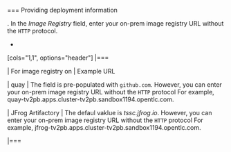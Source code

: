 === Providing deployment information

. In the *Image Registry* field, enter your on-prem image registry URL without the `HTTP` protocol. 

+
[cols="1,1", options="header"]
|===

| For image registry on | Example URL

| quay
| The field is pre-populated with `github.com`. However, you can enter your on-prem image registry URL without the `HTTP` protocol For example, quay-tv2pb.apps.cluster-tv2pb.sandbox1194.opentlc.com.


| JFrog Artifactory
| The defaul vaklue is *tssc.jfrog.io*. However, you can enter your on-prem image registry URL without the `HTTP` protocol For example, jfrog-tv2pb.apps.cluster-tv2pb.sandbox1194.opentlc.com.

|===
